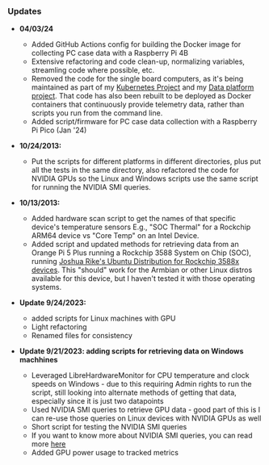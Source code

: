 ### Updates

* **04/03/24**
    * Added GitHub Actions config for building the Docker image for collecting PC case data with a Raspberry Pi 4B 
    * Extensive refactoring and code clean-up, normalizing variables, streamling code where possible, etc.
    * Removed the code for the single board computers, as it's being maintained as part of my [Kubernetes Project](https://github.com/MarkhamLee/kubernetes-k3s-data-and-IoT-platform/tree/main/hardware_monitoring) and my [Data platform project](https://github.com/MarkhamLee/finance-productivity-iot-informational-weather-dashboard/tree/main/hardware_telemetry). That code has also been rebuilt to be deployed as Docker containers that continuously provide telemetry data, rather than scripts you run from the command line. 
    * Added script/firmware for PC case data collection with a Raspberry Pi Pico (Jan '24)

* **10/24/2013:**
    * Put the scripts for different platforms in different directories, plus put all the tests in the same directory, also refactored the code for NVIDIA GPUs so the Linux and Windows scripts use the same script for running the NVIDIA SMI queries.

* **10/13/2013:**
    * Added hardware scan script to get the names of that specific device's temperature sensors E.g., "SOC Thermal" for a Rockchip ARM64 device vs "Core Temp" on an Intel Device. 
    * Added script and updated methods for retrieving data from an Orange Pi 5 Plus running a Rockchip 3588 System on Chip (SOC), running [Joshua Rike's Ubuntu Distribution for Rockchip 3588x devices](https://github.com/Joshua-Riek/ubuntu-rockchip). This "should" work for the Armbian or other Linux distros available for this device, but I haven't tested it with those operating systems. 


* **Update 9/24/2023:** 
    * added scripts for Linux machines with GPU 
    * Light refactoring
    * Renamed files for consistency 

* **Update 9/21/2023: adding scripts for retrieving data on Windows machhines** 
    * Leveraged LibreHardwareMonitor for CPU temperature and clock speeds on Windows - due to this requiring Admin rights to run the script, still looking into alternate methods of getting that data, especially since it is just two datapoints  
    * Used NVIDIA SMI queries to retrieve GPU data - good part of this is I can re-use those queries on Linux devices with NVIDIA GPUs as well  
    * Short script for testing the NVIDIA SMI queries  
    * If you want to know more about NVIDIA SMI queries, you can read more [here](https://enterprise-support.nvidia.com/s/article/Useful-nvidia-smi-Queries-2) 
    * Added GPU power usage to tracked metrics  